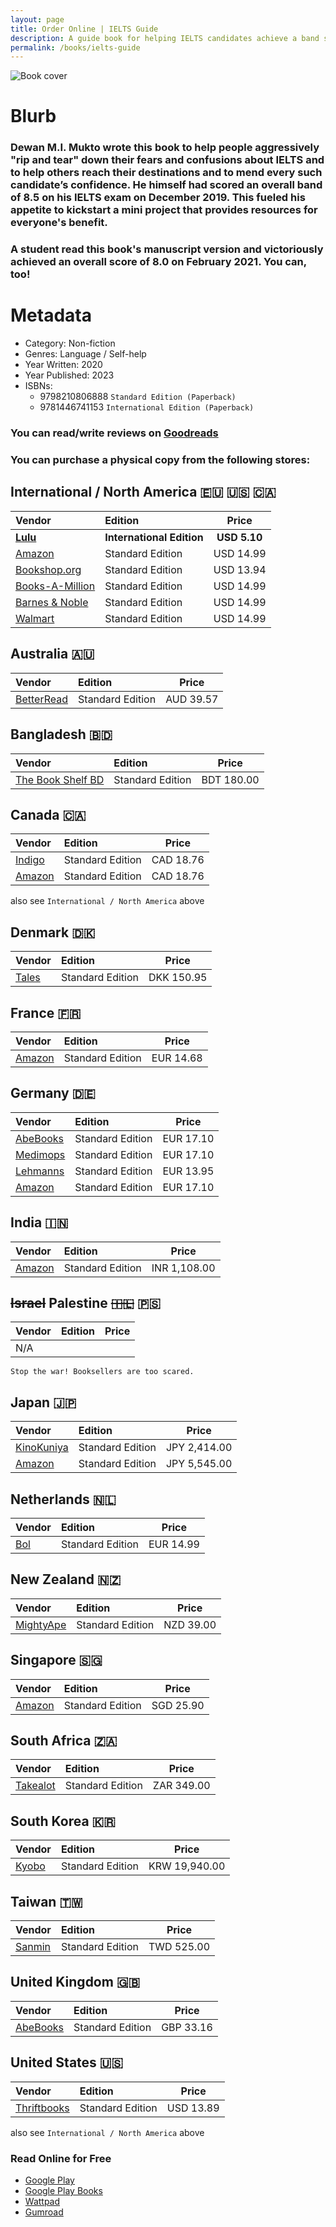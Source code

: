 ```yaml
---
layout: page
title: Order Online | IELTS Guide
description: A guide book for helping IELTS candidates achieve a band score of 8.0 or above overall.
permalink: /books/ielts-guide
---
```


![Book cover](https://media.discordapp.net/attachments/1001985990065406173/1198953284497575986/pika-1705923114663-1x.png?ex=65c0c742&is=65ae5242&hm=2934e8ce2440e7e66a4188325ab31310013ab328fcf995ebc8df08d13e9d74a8&=&format=webp&quality=lossless&width=1130&height=592)

# Blurb
### Dewan M.I. Mukto wrote this book to help people aggressively "rip and tear" down their fears and confusions about IELTS and to help others reach their destinations and to mend every such candidate’s confidence. He himself had scored an overall band of 8.5 on his IELTS exam on December 2019. This fueled his appetite to kickstart a mini project that provides resources for everyone's benefit.

### A student read this book's manuscript version and victoriously achieved an overall score of 8.0 on February 2021. You can, too!

# Metadata
- Category: Non-fiction
- Genres: Language / Self-help
- Year Written: 2020
- Year Published: 2023
- ISBNs:
  - 9798210806888 `Standard Edition (Paperback)`
  - 9781446741153 `International Edition (Paperback)`

### You can read/write reviews on [Goodreads](https://www.goodreads.com/book/show/200191352-ielts-guide)
### You can purchase a physical copy from the following stores:

## International / North America 🇪🇺 🇺🇸 🇨🇦

|Vendor|Edition|Price|
|:---|:---|:---:|
|[**Lulu**](https://www.lulu.com/shop/dewan-mukto/dewan-muktos-ielts-guide/paperback/product-nvdwdqw.html)|**International Edition**|**USD 5.10**|
|[Amazon](https://www.amazon.com/IELTS-Guide-Dewan-Mukto/dp/B0CLC61CDP)|Standard Edition|USD 14.99|
|[Bookshop.org](https://bookshop.org/p/books/ielts-guide-dewan-mukto/20703693?ean=9798210806888)|Standard Edition|USD 13.94|
|[Books-A-Million](https://www.booksamillion.com/p/IELTS-Guide/Dewan-Mukto/9798210806888?id=9055137026519)|Standard Edition|USD 14.99|
|[Barnes & Noble](https://www.barnesandnoble.com/w/ielts-guide-dewan-mukto/1144244553?ean=9798210806888)|Standard Edition|USD 14.99|
|[Walmart](https://www.walmart.com/ip/IELTS-Guide-Paperback-9798210806888/5126911072?from=/search)|Standard Edition|USD 14.99|

## Australia 🇦🇺

|Vendor|Edition|Price|
|:---|:---|:---:|
|[BetterRead](https://www.betterread.com.au/book/ielts-guide.do)|Standard Edition|AUD 39.57|

## Bangladesh 🇧🇩

|Vendor|Edition|Price|
|:---|:---|:---:|
|[The Book Shelf BD](https://www.instagram.com/the_bookshelfbd/)|Standard Edition|BDT 180.00|

## Canada 🇨🇦

|Vendor|Edition|Price|
|:---|:---|:---:|
|[Indigo](https://www.indigo.ca/en-ca/ielts-guide/9798210806888.html)|Standard Edition|CAD 18.76|
|[Amazon](https://www.amazon.ca/IELTS-Guide-Dewan-Mukto/dp/B0CLC61CDP/)|Standard Edition|CAD 18.76|
also see `International / North America` above

## Denmark 🇩🇰

|Vendor|Edition|Price|
|:---|:---|:---:|
|[Tales](https://tales.dk/ielts-guide_dewan-mukto_9798210806888)|Standard Edition|DKK 150.95|

## France 🇫🇷

|Vendor|Edition|Price|
|:---|:---|:---:|
|[Amazon](https://www.amazon.fr/IELTS-Guide-Dewan-Mukto/dp/B0CLC61CDP/)|Standard Edition|EUR 14.68|

## Germany 🇩🇪

|Vendor|Edition|Price|
|:---|:---|:---:|
|[AbeBooks](https://www.abebooks.com/servlet/BookDetailsPL?bi=31708226650&searchurl=an%3Dmukto%2Bdewan%26sortby%3D17&cm_sp=snippet-_-srp1-_-title2)|Standard Edition|EUR 17.10|
|[Medimops](https://www.medimops.de/dewan-mukto-ielts-guide-taschenbuch-M0B0CLC61CDP.html)|Standard Edition|EUR 17.10|
|[Lehmanns](https://www.lehmanns.de/shop/geisteswissenschaften/63814684-9798210806888-ielts-guide)| Standard Edition |EUR 13.95|
|[Amazon](https://www.amazon.de/IELTS-Guide-Dewan-Mukto/dp/B0CLC61CDP/)| Standard Edition |EUR 17.10|

## India 🇮🇳

|Vendor|Edition|Price|
|:---|:---|:---:|
|[Amazon](https://www.amazon.in/IELTS-Guide-Dewan-Mukto/dp/B0CLC61CDP)|Standard Edition|INR 1,108.00|

## ~~Israel~~ Palestine ~~🇮🇱~~ 🇵🇸

|Vendor|Edition|Price|
|:---|:---|:---:|
|N/A|||

`Stop the war! Booksellers are too scared.`

## Japan 🇯🇵

|Vendor|Edition|Price|
|:---|:---|:---:|
|[KinoKuniya](https://www.kinokuniya.co.jp/f/dsg-02-9798210806888)|Standard Edition|JPY 2,414.00|
|[Amazon](https://www.amazon.co.jp/IELTS-Guide-Dewan-Mukto/dp/B0CLC61CDP)|Standard Edition|JPY 5,545.00|

## Netherlands 🇳🇱

|Vendor|Edition|Price|
|:---|:---|:---:|
|[Bol](https://www.bol.com/nl/nl/p/ielts-guide/9300000164801295/?bltgh=vHRMQx-3Dbdxs8qBCYdF3A.3_10.13.ProductTitle)|Standard Edition|EUR 14.99|

## New Zealand 🇳🇿

|Vendor|Edition|Price|
|:---|:---|:---:|
|[MightyApe](https://www.mightyape.co.nz/product/ielts-guide/38271324)|Standard Edition|NZD 39.00|

## Singapore 🇸🇬

|Vendor|Edition|Price|
|:---|:---|:---:|
|[Amazon](https://www.amazon.sg/IELTS-Guide-Dewan-Mukto/dp/B0CLC61CDP)|Standard Edition|SGD 25.90|

## South Africa 🇿🇦

|Vendor|Edition|Price|
|:---|:---|:---:|
|[Takealot](https://www.takealot.com/ielts-guide/PLID94097143)|Standard Edition|ZAR 349.00|

## South Korea 🇰🇷

|Vendor|Edition|Price|
|:---|:---|:---:|
|[Kyobo](https://product.kyobobook.co.kr/detail/S000210714684)|Standard Edition|KRW 19,940.00|

## Taiwan 🇹🇼
|Vendor|Edition|Price|
|:---|:---|:---:|
|[Sanmin](https://www.sanmin.com.tw/product/index/012527467)|Standard Edition|TWD 525.00|

## United Kingdom 🇬🇧

|Vendor|Edition|Price|
|:---|:---|:---:|
|[AbeBooks](https://www.abebooks.com/servlet/BookDetailsPL?bi=31747355047&searchurl=an%3Dmukto%2Bdewan%26sortby%3D17&cm_sp=snippet-_-srp1-_-image7)|Standard Edition|GBP 33.16|

## United States 🇺🇸

|Vendor|Edition|Price|
|:---|:---|:---:|
|[Thriftbooks](https://www.thriftbooks.com/w/ielts-guide_dewan-mukto/51148568/#edition=70070481&idiq=61732187)|Standard Edition|USD 13.89|

also see `International / North America` above

### Read Online for Free
- [Google Play](https://play.google.com/store/books/details?id=yi7WEAAAQBAJ&hl=as&gl=US)
- [Google Play Books](https://www.google.com.bd/books/edition/Dewan_Mukto_s_IELTS_Guide/yi7WEAAAQBAJ?hl=en&gbpv=0)
- [Wattpad](https://www.wattpad.com/story/268049601-ielts-guide-tips-academic-module)
- [Gumroad](https://dmistore.gumroad.com/l/ielts-guide?layout=profile)
